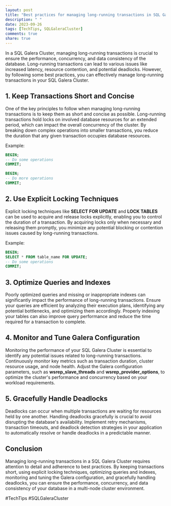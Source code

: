 ```yaml
---
layout: post
title: "Best practices for managing long-running transactions in SQL Galera Cluster"
description: " "
date: 2023-09-26
tags: [TechTips, SQLGaleraCluster]
comments: true
share: true
---
```


In a SQL Galera Cluster, managing long-running transactions is crucial to ensure the performance, concurrency, and data consistency of the database. Long-running transactions can lead to various issues like increased latency, resource contention, and potential deadlocks. However, by following some best practices, you can effectively manage long-running transactions in your SQL Galera Cluster.

## 1. Keep Transactions Short and Concise

One of the key principles to follow when managing long-running transactions is to keep them as short and concise as possible. Long-running transactions hold locks on involved database resources for an extended period, which can impact the overall concurrency of the cluster. By breaking down complex operations into smaller transactions, you reduce the duration that any given transaction occupies database resources.

Example:
```sql
BEGIN;
-- Do some operations
COMMIT;

BEGIN;
-- Do more operations
COMMIT;
```

## 2. Use Explicit Locking Techniques

Explicit locking techniques like **SELECT FOR UPDATE** and **LOCK TABLES** can be used to acquire and release locks explicitly, enabling you to control the duration of a transaction. By acquiring locks only when necessary and releasing them promptly, you minimize any potential blocking or contention issues caused by long-running transactions.

Example:
```sql
BEGIN;
SELECT * FROM table_name FOR UPDATE;
-- Do some operations
COMMIT;
```

## 3. Optimize Queries and Indexes

Poorly optimized queries and missing or inappropriate indexes can significantly impact the performance of long-running transactions. Ensure your queries are efficient by analyzing their execution plans, identifying any potential bottlenecks, and optimizing them accordingly. Properly indexing your tables can also improve query performance and reduce the time required for a transaction to complete.

## 4. Monitor and Tune Galera Configuration

Monitoring the performance of your SQL Galera Cluster is essential to identify any potential issues related to long-running transactions. Continuously monitor key metrics such as transaction duration, cluster resource usage, and node health. Adjust the Galera configuration parameters, such as **wsrep_slave_threads** and **wsrep_provider_options**, to optimize the cluster's performance and concurrency based on your workload requirements.

## 5. Gracefully Handle Deadlocks

Deadlocks can occur when multiple transactions are waiting for resources held by one another. Handling deadlocks gracefully is crucial to avoid disrupting the database's availability. Implement retry mechanisms, transaction timeouts, and deadlock detection strategies in your application to automatically resolve or handle deadlocks in a predictable manner.

## Conclusion

Managing long-running transactions in a SQL Galera Cluster requires attention to detail and adherence to best practices. By keeping transactions short, using explicit locking techniques, optimizing queries and indexes, monitoring and tuning the Galera configuration, and gracefully handling deadlocks, you can ensure the performance, concurrency, and data consistency of your database in a multi-node cluster environment.

#TechTips #SQLGaleraCluster